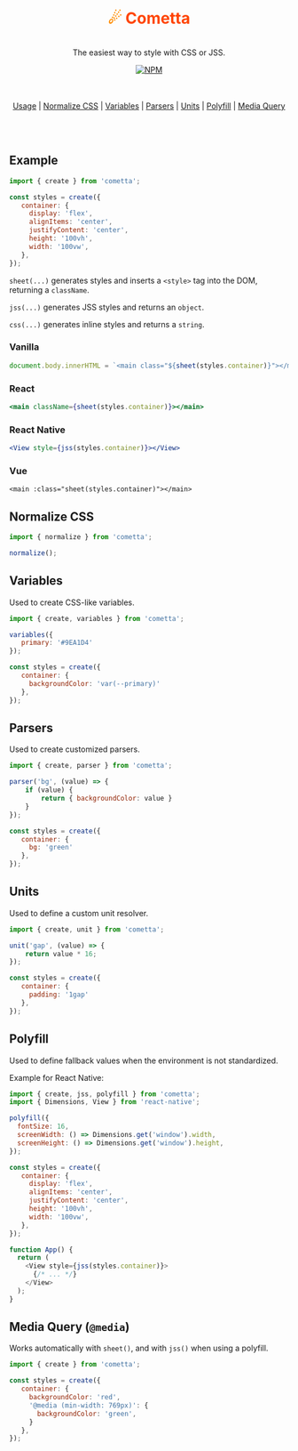 <div align="center">
  <h1 style="color: #FF4500;">
    <br>
    <span style="color: #FF8C00;">☄</span> Cometta
    <br>
  </h1>

  <p>
    <br>
    The easiest way to style with CSS or JSS.
    <br>
  </p>

  <a href="https://www.npmjs.com/package/cometta">
   <img src="https://img.shields.io/npm/v/cometta.svg" alt="NPM" />
  </a>
</div>

<br>
<br>

<div align="center">

  [Usage](#usage)
  | [Normalize CSS](#normalize-css)
  | [Variables](#variables)
  | [Parsers](#parsers)
  | [Units](#units)
  | [Polyfill](#polyfill)
  | [Media Query](#media-query-media)

</div>

<br>
<br>

## Example

```js
import { create } from 'cometta';

const styles = create({
   container: {
     display: 'flex',
     alignItems: 'center',
     justifyContent: 'center',
     height: '100vh',
     width: '100vw',
   },
});

```

`sheet(...)` generates styles and inserts a `<style>` tag into the DOM, returning a `className`.

`jss(...)` generates JSS styles and returns an `object`.

`css(...)` generates inline styles and returns a `string`.

### Vanilla
```jsx
document.body.innerHTML = `<main class="${sheet(styles.container)}"></main>`
```

### React

```jsx
<main className={sheet(styles.container)}></main>
```

### React Native

```jsx
<View style={jss(styles.container)}></View>
```

### Vue

```vue
<main :class="sheet(styles.container)"></main>
```

## Normalize CSS

```js
import { normalize } from 'cometta';

normalize();
```

## Variables

Used to create CSS-like variables.

```js
import { create, variables } from 'cometta';

variables({
   primary: '#9EA1D4'
});

const styles = create({
   container: {
     backgroundColor: 'var(--primary)'
   },
});
```

## Parsers

Used to create customized parsers.

```js
import { create, parser } from 'cometta';

parser('bg', (value) => {
    if (value) {
        return { backgroundColor: value }
    }
});

const styles = create({
   container: {
     bg: 'green'
   },
});
```

## Units

Used to define a custom unit resolver.

```js
import { create, unit } from 'cometta';

unit('gap', (value) => {
    return value * 16;
});

const styles = create({
   container: {
     padding: '1gap'
   },
});
```


## Polyfill

Used to define fallback values when the environment is not standardized.

Example for React Native:

```js
import { create, jss, polyfill } from 'cometta';
import { Dimensions, View } from 'react-native';

polyfill({
  fontSize: 16,
  screenWidth: () => Dimensions.get('window').width,
  screenHeight: () => Dimensions.get('window').height,
});

const styles = create({
   container: {
     display: 'flex',
     alignItems: 'center',
     justifyContent: 'center',
     height: '100vh',
     width: '100vw',
   },
});

function App() {
  return (
    <View style={jss(styles.container)}>
      {/* ... */}
    </View>
  );
}

```

## Media Query (`@media`)

Works automatically with `sheet()`, and with `jss()` when using a polyfill.

```js
import { create } from 'cometta';

const styles = create({
   container: {
     backgroundColor: 'red',
     '@media (min-width: 769px)': {
       backgroundColor: 'green',
     }
   },
});
```
